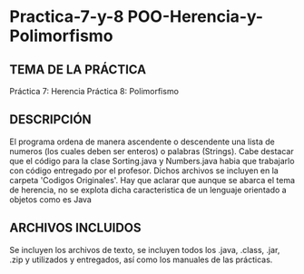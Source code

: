# Practica-7-y-8 POO-Herencia-y-Polimorfismo
 
TEMA DE LA PRÁCTICA
--------------------------------------------------------------------------------------------------------------------------------------------------------
Práctica 7: Herencia
Práctica 8: Polimorfismo

DESCRIPCIÓN
--------------------------------------------------------------------------------------------------------------------------------------------------------
El programa ordena de manera ascendente o descendente una lista de numeros (los cuales deben ser enteros) o palabras (Strings).
Cabe destacar que el código para la clase Sorting.java y Numbers.java habia que trabajarlo con código entregado por el profesor. Dichos archivos se incluyen en la carpeta  'Codigos Originales'.
Hay que aclarar que aunque se abarca el tema de herencia, no se explota dicha caracteristica de un lenguaje orientado a objetos como es Java

ARCHIVOS INCLUIDOS
--------------------------------------------------------------------------------------------------------------------------------------------------------
Se incluyen los archivos de texto, se incluyen todos los .java, .class, .jar, .zip y utilizados y entregados, así como los manuales de las prácticas.